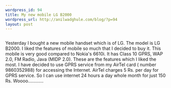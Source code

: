 ```yaml
--- 
wordpress_id: 94
title: My new mobile LG B2000
wordpress_url: http://anilwadghule.com/blog/?p=94
layout: post
---
```

<p><img alt="" src="http://212.213.255.72/keepthls/pics/lg/lg-b2000-00.jpg" border="0" /></p><p>Yesterday I bought a new mobile handset which is of LG. The model is LG B2000. I liked the features of mobile so much that I decided to buy it. This mobile is very good compared to Nokia's 6610i. It has Class 10 GPRS, WAP 2.0, FM Radio, Java (MIDP 2.0). These are the features which I liked the most. I have decided to use GPRS service from my AirTel card ( number 9860352988) for accessing the Internet. AirTel charges 5 Rs. per day for GPRS service. So I can use  internet 24 hours a day whole month for just 150 Rs. Woooo…………</p>
